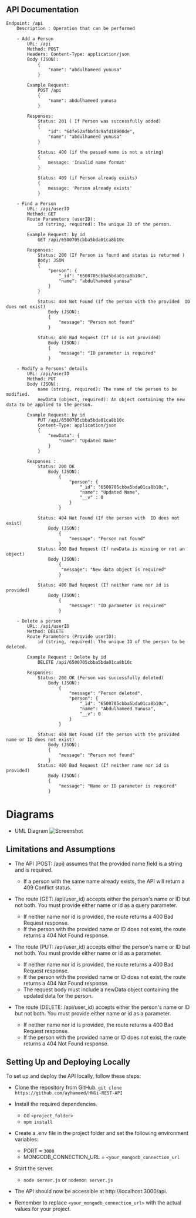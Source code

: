 ##  API Documentation
    Endpoint: /api
        Description : Operation that can be performed

        - Add a Person
            URL: /api
            Method: POST
            Headers: Content-Type: application/json
            Body (JSON):
                {
                    "name": "abdulhameed yunusa"
                }

            Example Request: 
                POST /api
                {
                    "name": abdulhameed yunusa
                }

            Responses: 
                Status: 201 ( If Person was successfully added)
                {
                    "id": "64fe52afbbfdc9afd18900de",
                    "name": "abdulhameed yunusa"
                }

                Status: 400 (if the passed name is not a string)
                { 
                    message: 'Invalid name format' 
                }

                Status: 409 (if Person already exists)
                { 
                    message: 'Person already exists' 
                }

        - Find a Person
            URL: /api/userID
            Method: GET
            Route Parameters (userID):
                id (string, required): The unique ID of the person.

            Example Request: by id
                GET /api/6500705cbba5bda01ca8b10c

            Responses: 
                Status: 200 (If Person is found and status is returned )
                Body: JSON
                {
                    "person": {
                        "_id": "6500705cbba5bda01ca8b10c",
                        "name": "abdulhameed yunusa"
                    }
                }

                Status: 404 Not Found (If the person with the provided  ID does not exist)
                    Body (JSON):
                    {
                        "message": "Person not found"
                    }

                Status: 400 Bad Request (If id is not provided)
                    Body (JSON):
                    {
                        "message": "ID parameter is required"
                    }

        - Modify a Persons' details
            URL: /api/userID
            Method: PUT
            Body (JSON):
                name (string, required): The name of the person to be modified.
                newData (object, required): An object containing the new data to be applied to the person.
       
            Example Request: by id
                PUT /api/6500705cbba5bda01ca8b10c
                Content-Type: application/json
                {
                    "newData": {
                        "name": "Updated Name"
                    }
                }
       
            Responses :
                Status: 200 OK
                    Body (JSON):
                        {
                            "person": {
                                "_id": "6500705cbba5bda01ca8b10c",
                                "name": "Updated Name",
                                "__v" : 0
                            }
                        }

                Status: 404 Not Found (If the person with  ID does not exist)
                    Body (JSON):
                        {
                            "message": "Person not found"
                        }
                Status: 400 Bad Request (If newData is missing or not an object)
                    Body (JSON):
                        {
                         "message": "New data object is required"
                        }

                Status: 400 Bad Request (If neither name nor id is provided)
                    Body (JSON):
                        {
                            "message": "ID parameter is required"
                        }

        - Delete a person
            URL: /api/userID
            Method: DELETE
            Route Parameters (Provide userID):
                id (string, required): The unique ID of the person to be deleted.

            Example Request : Delete by id
                DELETE /api/6500705cbba5bda01ca8b10c

            Responses:
                Status: 200 OK (Person was successfully deleted)
                    Body (JSON):
                        {
                            "message": "Person deleted",
                            "person": {
                                "_id": "6500705cbba5bda01ca8b10c",
                                "name": "Abdulhameed Yunusa",
                                "__v": 0
                            }
                        }

                Status: 404 Not Found (If the person with the provided name or ID does not exist)
                    Body (JSON):
                    {
                        "message": "Person not found"
                    }
                Status: 400 Bad Request (If neither name nor id is provided)
                    Body (JSON):
                    {
                        "message": "Name or ID parameter is required"
                    }
# Diagrams
- UML Diagram
![Screenshot](/public/uml.png)

## Limitations and Assumptions
- The API (POST: /api) assumes that the provided name field is a string and is required.
    - If a person with the same name already exists, the API will return a 409 Conflict status.

- The route (GET: /api/user_id) accepts either the person's name or ID but not both. You must provide either name or id as a query parameter.
    - If neither name nor id is provided, the route returns a 400 Bad Request response.
    - If the person with the provided name or ID does not exist, the route returns a 404 Not Found response.

- The route (PUT: /api/user_id) accepts either the person's name or ID but not both. You must provide either name or id as a parameter.
    - If neither name nor id is provided, the route returns a 400 Bad Request response.
    - If the person with the provided name or ID does not exist, the route returns a 404 Not Found response.
    - The request body must include a newData object containing the updated data for the person.

- The route (DELETE: /api/user_id) accepts either the person's name or ID but not both. You must provide either name or id as a parameter.
    - If neither name nor id is provided, the route returns a 400 Bad Request response.
    - If the person with the provided name or ID does not exist, the route returns a 404 Not Found response.

## Setting Up and Deploying Locally
To set up and deploy the API locally, follow these steps:

- Clone the repository from GitHub. `git clone https://github.com/ayhameed/HNGi-REST-API`
- Install the required dependencies.
    - cd `<project_folder>`
    - `npm install`
- Create a .env file in the project folder and set the following environment variables:
    - PORT = `3000`
    - MONGODB_CONNECTION_URL = `<your_mongodb_connection_url`
- Start the server.
    - `node server.js` or `nodemon server.js`
- The API should now be accessible at http://localhost:3000/api.

- Remember to replace `<your_mongodb_connection_url>` with the actual values for your project.
